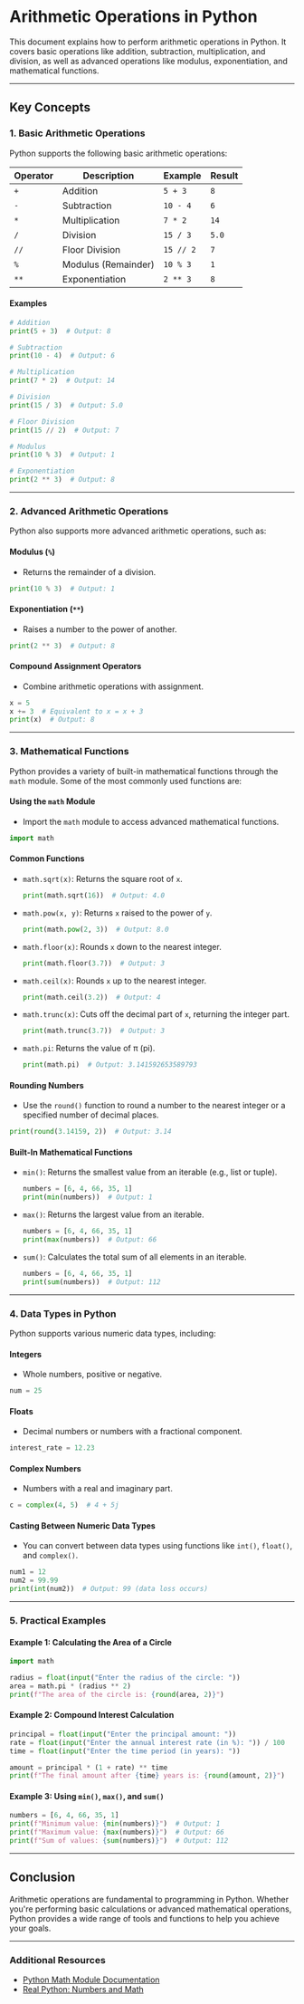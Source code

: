 
# Arithmetic Operations in Python

This document explains how to perform arithmetic operations in Python. It covers basic operations like addition, subtraction, multiplication, and division, as well as advanced operations like modulus, exponentiation, and mathematical functions.

---

## Key Concepts

### 1. **Basic Arithmetic Operations**
Python supports the following basic arithmetic operations:

| Operator | Description          | Example           | Result |
|----------|----------------------|-------------------|--------|
| `+`      | Addition             | `5 + 3`           | `8`    |
| `-`      | Subtraction          | `10 - 4`          | `6`    |
| `*`      | Multiplication       | `7 * 2`           | `14`   |
| `/`      | Division             | `15 / 3`          | `5.0`  |
| `//`     | Floor Division       | `15 // 2`         | `7`    |
| `%`      | Modulus (Remainder)  | `10 % 3`          | `1`    |
| `**`     | Exponentiation       | `2 ** 3`          | `8`    |

#### Examples
```python
# Addition
print(5 + 3)  # Output: 8

# Subtraction
print(10 - 4)  # Output: 6

# Multiplication
print(7 * 2)  # Output: 14

# Division
print(15 / 3)  # Output: 5.0

# Floor Division
print(15 // 2)  # Output: 7

# Modulus
print(10 % 3)  # Output: 1

# Exponentiation
print(2 ** 3)  # Output: 8
```

---

### 2. **Advanced Arithmetic Operations**
Python also supports more advanced arithmetic operations, such as:

#### **Modulus (`%`)**
   - Returns the remainder of a division.
   ```python
   print(10 % 3)  # Output: 1
   ```

#### **Exponentiation (`**`)**
   - Raises a number to the power of another.
   ```python
   print(2 ** 3)  # Output: 8
   ```

#### **Compound Assignment Operators**
   - Combine arithmetic operations with assignment.
   ```python
   x = 5
   x += 3  # Equivalent to x = x + 3
   print(x)  # Output: 8
   ```

---

### 3. **Mathematical Functions**
Python provides a variety of built-in mathematical functions through the `math` module. Some of the most commonly used functions are:

#### **Using the `math` Module**
   - Import the `math` module to access advanced mathematical functions.
   ```python
   import math
   ```

#### **Common Functions**
   - `math.sqrt(x)`: Returns the square root of `x`.
     ```python
     print(math.sqrt(16))  # Output: 4.0
     ```
   - `math.pow(x, y)`: Returns `x` raised to the power of `y`.
     ```python
     print(math.pow(2, 3))  # Output: 8.0
     ```
   - `math.floor(x)`: Rounds `x` down to the nearest integer.
     ```python
     print(math.floor(3.7))  # Output: 3
     ```
   - `math.ceil(x)`: Rounds `x` up to the nearest integer.
     ```python
     print(math.ceil(3.2))  # Output: 4
     ```
   - `math.trunc(x)`: Cuts off the decimal part of `x`, returning the integer part.
     ```python
     print(math.trunc(3.7))  # Output: 3
     ```
   - `math.pi`: Returns the value of π (pi).
     ```python
     print(math.pi)  # Output: 3.141592653589793
     ```

#### **Rounding Numbers**
   - Use the `round()` function to round a number to the nearest integer or a specified number of decimal places.
   ```python
   print(round(3.14159, 2))  # Output: 3.14
   ```

#### **Built-In Mathematical Functions**
   - `min()`: Returns the smallest value from an iterable (e.g., list or tuple).
     ```python
     numbers = [6, 4, 66, 35, 1]
     print(min(numbers))  # Output: 1
     ```
   - `max()`: Returns the largest value from an iterable.
     ```python
     numbers = [6, 4, 66, 35, 1]
     print(max(numbers))  # Output: 66
     ```
   - `sum()`: Calculates the total sum of all elements in an iterable.
     ```python
     numbers = [6, 4, 66, 35, 1]
     print(sum(numbers))  # Output: 112
     ```

---

### 4. **Data Types in Python**
Python supports various numeric data types, including:

#### **Integers**
   - Whole numbers, positive or negative.
   ```python
   num = 25
   ```

#### **Floats**
   - Decimal numbers or numbers with a fractional component.
   ```python
   interest_rate = 12.23
   ```

#### **Complex Numbers**
   - Numbers with a real and imaginary part.
   ```python
   c = complex(4, 5)  # 4 + 5j
   ```

#### **Casting Between Numeric Data Types**
   - You can convert between data types using functions like `int()`, `float()`, and `complex()`.
   ```python
   num1 = 12
   num2 = 99.99
   print(int(num2))  # Output: 99 (data loss occurs)
   ```

---

### 5. **Practical Examples**

#### **Example 1: Calculating the Area of a Circle**
   ```python
   import math

   radius = float(input("Enter the radius of the circle: "))
   area = math.pi * (radius ** 2)
   print(f"The area of the circle is: {round(area, 2)}")
   ```

#### **Example 2: Compound Interest Calculation**
   ```python
   principal = float(input("Enter the principal amount: "))
   rate = float(input("Enter the annual interest rate (in %): ")) / 100
   time = float(input("Enter the time period (in years): "))

   amount = principal * (1 + rate) ** time
   print(f"The final amount after {time} years is: {round(amount, 2)}")
   ```

#### **Example 3: Using `min()`, `max()`, and `sum()`**
   ```python
   numbers = [6, 4, 66, 35, 1]
   print(f"Minimum value: {min(numbers)}")  # Output: 1
   print(f"Maximum value: {max(numbers)}")  # Output: 66
   print(f"Sum of values: {sum(numbers)}")  # Output: 112
   ```

---

## Conclusion
Arithmetic operations are fundamental to programming in Python. Whether you're performing basic calculations or advanced mathematical operations, Python provides a wide range of tools and functions to help you achieve your goals.

---

### Additional Resources
- [Python Math Module Documentation](https://docs.python.org/3/library/math.html)
- [Real Python: Numbers and Math](https://realpython.com/python-numbers/)

